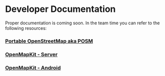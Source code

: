 # Developer Documentation
Proper documentation is coming soon. In the team time you can refer to the following resources:

### [Portable OpenStreetMap aka POSM](https://github.com/AmericanRedCross/posm)

### [OpenMapKit - Server](https://github.com/americanredcross/OpenMapkitServer)

### [OpenMapKit - Android](https://github.com/AmericanRedCross/OpenMapKitAndroid)
